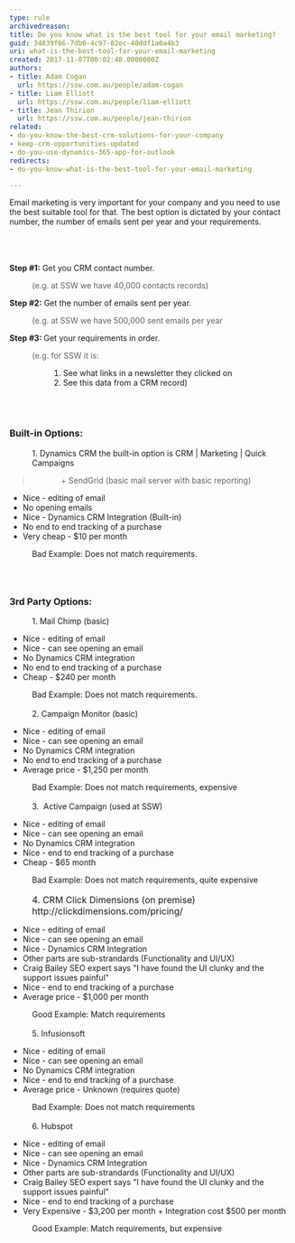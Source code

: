 ```yaml
---
type: rule
archivedreason: 
title: Do you know what is the best tool for your email marketing?
guid: 34839f66-7db0-4c97-82ec-40ddf1a0a4b3
uri: what-is-the-best-tool-for-your-email-marketing
created: 2017-11-07T00:02:48.0000000Z
authors:
- title: Adam Cogan
  url: https://ssw.com.au/people/adam-cogan
- title: Liam Elliott
  url: https://ssw.com.au/people/liam-elliott
- title: Jean Thirion
  url: https://ssw.com.au/people/jean-thirion
related:
- do-you-know-the-best-crm-solutions-for-your-company
- keep-crm-opportunities-updated
- do-you-use-dynamics-365-app-for-outlook
redirects:
- do-you-know-what-is-the-best-tool-for-your-email-marketing

---
```



​Email marketing is very important for your company and you need to use the best suitable tool for that. The best option is dictated by your contact number, the number of emails sent per year&#160;and your requirements.<br><br>
<br><excerpt class='endintro'></excerpt><br>
<p><strong>Step #1&#58;</strong> Get you CRM contact number.&#160;</p><blockquote style="margin&#58;0px 0px 0px 40px;border&#58;none;padding&#58;0px;"><p>(e.g. at SSW&#160;we have 40,000 contacts records)</p></blockquote><p><strong>Step&#160;#2&#58;</strong> Get the number of emails sent per year.&#160;</p><blockquote style="margin&#58;0px 0px 0px 40px;border&#58;none;padding&#58;0px;"><p>(e.g. at SSW we have 500,000&#160;​​sent emails per year</p></blockquote><p><strong>Step #3&#58;&#160;</strong>Get your requirements in order.&#160;&#160;</p><blockquote style="margin&#58;0px 0px 0px 40px;border&#58;none;padding&#58;0px;"><p>(e.g. for SSW it is&#58;</p></blockquote><p></p><ol><ol><ol><ol><li>​​​See what links in a newsletter they clicked on​</li><li>​​See this data from a CRM record)</li></ol></ol></ol></ol><div><br></div><div><br></div><h3 class="ssw15-rteElement-H3">Built-in Options&#58;​​​</h3><dd class="ssw15-rteElement-FigureNormal">​​​​​​​1. Dynamics ​​CRM the built​​​​​-in optio​​n is CRM | Marketing | Quick Campaigns​​​​​&#160;​</dd><blockquote><dd class="ssw15-rteElement-FigureNormal">&#160; &#160;​+ SendGrid (basic mail server with basic reporting)</dd></blockquote><ul dir="ltr" style="text-align&#58;left;"><li>​​Nice - ​editing o<span style="background-color&#58;initial;">f em</span><span style="background-color&#58;initial;">ail</span><br></li><li>​No opening emails<br></li><li>Nice -&#160;Dynamics&#160;CRM Integration (Built-in)<br></li><li>No end to end tracking of a purchase<br></li><li>Very cheap - $10 per month<br></li></ul><dd class="ssw15-rteElement-FigureBad" dir="ltr" style="text-align&#58;left;">​​​​Bad Example&#58;&#160;​Does not match requirements.​<br></dd><p></p><h3 class="ssw15-rteElement-H3"><br></h3><h3 class="ssw15-rteElement-H3">3rd Party Options&#58;​​​</h3><dd class="ssw15-rteElement-FigureNormal">1.&#160;Mail Chimp (basic)​<br></dd><ul><li>Nice - editing of email<br></li><li>Nice - can see opening an email<br></li><li>No&#160;Dynamics CRM&#160;integration<br></li><li>No end to end tracking of a purchase<br></li><li>Cheap - $240 per month<br></li></ul><dd class="ssw15-rteElement-FigureBad">​​​​​​​Bad Example&#58;&#160;​Does not match requirements.​<br></dd><dd class="ssw15-rteElement-FigureNormal"><br></dd><dd class="ssw15-rteElement-FigureNormal">2.​&#160;Campaign Monitor (basic)​<br></dd><p></p><ul><li>Nice - editing of email<br></li><li>Nice - can see opening an email<br></li><li>No Dynamics&#160;CRM integration<br></li><li>No end to end tracking of a purchase​<br></li><li>Average price&#160;-&#160;$1,250 per month​<br></li></ul><dd class="ssw15-rteElement-FigureBad">Bad Example&#58; Does not match requirements, expensive​​​</dd><dd class="ssw15-rteElement-FigureNormal"><br></dd><dd class="ssw15-rteElement-FigureNormal">3​.&#160; Active Campaign (used at SSW)</dd><p></p><ul><li>Nice - editing of email<br></li><li>Nice - can see opening an email<br></li><li>No Dynamics&#160;CRM integration<br></li><li>Nice -&#160;end to end tracking of a purchase<br></li><li>Cheap - $65 month<br></li></ul><dd class="ssw15-rteElement-FigureBad">Bad Example&#58; Does not match requirements, quite expensive​​<br></dd><dd class="ssw15-rteElement-FigureNormal">​</dd><dd class="ssw15-rteElement-FigureNormal"><span style="font-size&#58;1rem;">4</span><span style="font-size&#58;1rem;">. CRM</span><span style="font-size&#58;1rem;"> Click Dimensions (on premise)&#160; http&#58;//clickdimensions.com/pricing/</span></dd><ul><li>Nice - editing of email<br></li><li>Nice - can see opening an email<br></li><li>​Nice - Dynamics CRM Integration<br></li><li>Other parts are sub-strandards (Functionality and UI/UX)<br></li><li>Craig Bailey SEO expert says &quot;I have found the UI clunky and the support issues painful&quot;<br></li><li>Nice -&#160;end to end tracking of a purchase<br></li><li>Average price&#160;- $1,000 per month<br></li></ul><dd class="ssw15-rteElement-FigureGood">Good Example&#58; Match requirements​​​</dd><dd class="ssw15-rteElement-FigureNormal"><br></dd><dd class="ssw15-rteElement-FigureNormal">5.&#160;Infusionsoft​<br></dd><ul><li>Nice - editing of email<br></li><li>Nice - can see opening an email<br></li><li>No&#160;Dynamics ​CRM integration<br></li><li>Nice -&#160;end to end tracking of a purchase​<br></li><li>Average price - Unknown (requires quote)<br></li></ul><p></p><dd class="ssw15-rteElement-FigureBad">​​​​​Bad Example&#58; Does not match requirem​ents</dd><dd class="ssw15-rteElement-FigureNormal">​</dd><dd class="ssw15-rteElement-FigureNormal">6.&#160;Hubspot</dd><ul><li>Nice - editing of email<br></li><li>Nice - can see opening an email<br></li><li>​Nice - Dynamics CRM Integration<br></li><li>​Other parts are sub-strandards (Functionality and UI/UX)<br></li><li>Craig Bailey SEO expert says &quot;I have found the UI clunky and the support issues painful&quot;<br></li><li>Nice -&#160;end to end tracking of a purchase<br></li><li>Very&#160;Expensive - $3,200 per month + Integration cost $500 per month<br></li></ul><dd class="ssw15-rteElement-FigureGood">Good Example&#58; Match requirements, but expensive​​<br></dd>


